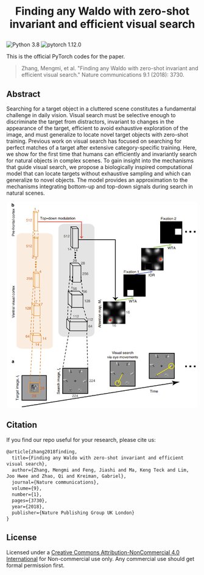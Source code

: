 
# <p align=center> Finding any Waldo with zero-shot invariant and efficient visual search</p>
![Python 3.8](https://img.shields.io/badge/python-3.8-g) ![pytorch 1.12.0](https://img.shields.io/badge/pytorch-1.12.0-blue.svg)

This is the official PyTorch codes for the paper.  
>Zhang, Mengmi, et al. "Finding any Waldo with zero-shot invariant and efficient visual search." Nature communications 9.1 (2018): 3730.

## Abstract
Searching for a target object in a cluttered scene constitutes a fundamental challenge in daily vision. Visual search must be selective enough to discriminate the target from distractors, invariant to changes in the appearance of the target, efficient to avoid exhaustive exploration of the image, and must generalize to locate novel target objects with zero-shot training. Previous work on visual search has focused on searching for perfect matches of a target after extensive category-specific training. Here, we show for the first time that humans can efficiently and invariantly search for natural objects in complex scenes. To gain insight into the mechanisms that guide visual search, we propose a biologically inspired computational model that can locate targets without exhaustive sampling and which can generalize to novel objects. The model provides an approximation to the mechanisms integrating bottom-up and top-down signals during search in natural scenes.

<div align="center">
<img src="images/IVSN_framework.png" alt="Editor" width="500">
</div>


## Citation
If you find our repo useful for your research, please cite us:
```
@article{zhang2018finding,
  title={Finding any Waldo with zero-shot invariant and efficient visual search},
  author={Zhang, Mengmi and Feng, Jiashi and Ma, Keng Teck and Lim, Joo Hwee and Zhao, Qi and Kreiman, Gabriel},
  journal={Nature communications},
  volume={9},
  number={1},
  pages={3730},
  year={2018},
  publisher={Nature Publishing Group UK London}
}
```

## License
Licensed under a [Creative Commons Attribution-NonCommercial 4.0 International](https://creativecommons.org/licenses/by-nc/4.0/) for Non-commercial use only.
Any commercial use should get formal permission first.

